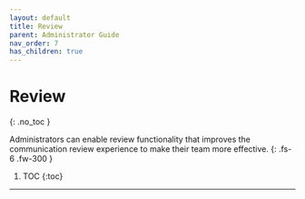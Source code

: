 ```yaml
---
layout: default
title: Review
parent: Administrator Guide
nav_order: 7
has_children: true
---
```


# Review
{: .no_toc }


Administrators can enable review functionality that improves the communication review experience to make their team more effective.
{: .fs-6 .fw-300 }

1. TOC
{:toc}

---
